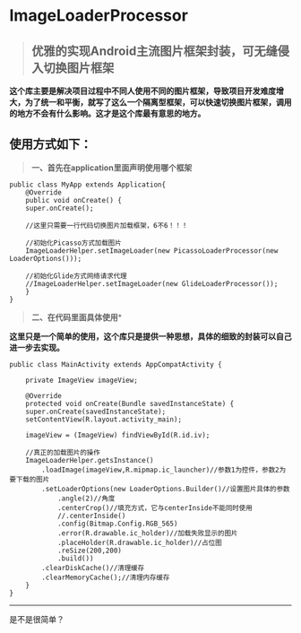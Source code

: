 # ImageLoaderProcessor
> ## 优雅的实现Android主流图片框架封装，可无缝侵入切换图片框架

**这个库主要是解决项目过程中不同人使用不同的图片框架，导致项目开发难度增大，为了统一和平衡，就写了这么一个隔离型框架，可以快速切换图片框架，调用的地方不会有什么影响。这才是这个库最有意思的地方。**

## 使用方式如下：


> **一、首先在application里面声明使用哪个框架**

	public class MyApp extends Application{
	    @Override
	    public void onCreate() {
		super.onCreate();

		//这里只需要一行代码切换图片加载框架，6不6！！！

		//初始化Picasso方式加载图片
		ImageLoaderHelper.setImageLoader(new PicassoLoaderProcessor(new LoaderOptions()));

		//初始化Glide方式网络请求代理
		//ImageLoaderHelper.setImageLoader(new GlideLoaderProcessor());
	    }
	}


> **二、在代码里面具体使用***

**这里只是一个简单的使用，这个库只是提供一种思想，具体的细致的封装可以自己进一步去实现。**

	public class MainActivity extends AppCompatActivity {

	    private ImageView imageView;

	    @Override
	    protected void onCreate(Bundle savedInstanceState) {
		super.onCreate(savedInstanceState);
		setContentView(R.layout.activity_main);

		imageView = (ImageView) findViewById(R.id.iv);

		//真正的加载图片的操作
		ImageLoaderHelper.getsInstance()
			.loadImage(imageView,R.mipmap.ic_launcher)//参数1为控件，参数2为要下载的图片
			.setLoaderOptions(new LoaderOptions.Builder()//设置图片具体的参数
				.angle(2)//角度
				.centerCrop()//填充方式，它与centerInside不能同时使用
				//.centerInside()
				.config(Bitmap.Config.RGB_565)
				.error(R.drawable.ic_holder)//加载失败显示的图片
				.placeHolder(R.drawable.ic_holder)//占位图
				.reSize(200,200)
				.build())
			.clearDiskCache()//清理缓存
			.clearMemoryCache();//清理内存缓存
	    }
	}

-------------------------
是不是很简单？
